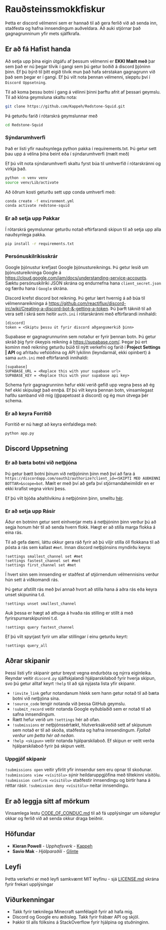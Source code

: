 
# Rauðsteinssmokkfiskur

Þetta er discord vélmenni sem er hannað til að gera ferlið við að senda inn, staðfesta og hafna innsendingum auðveldara. Að auki stjórnar það gagnagrunninum yfir mets sjálfkrafa.

## Er að fá Hafist handa

Að setja upp þína eigin útgáfu af þessum vélmenni er **EKKI Mælt með** þar sem það er nú þegar tilvik í gangi sem þú getur boðið á discord þjóninn þinn. Ef þú býrð til þitt eigið tilvik mun það hafa sérstakan gagnagrunn við það sem þegar er í gangi. Ef þú vilt nota þennan vélmenni, slepptu því í `Discord Uppsetning`.

Til að koma þessu botni í gang á vélinni þinni þarftu afrit af þessari geymslu. Til að klóna geymsluna skaltu nota:
```bash
git clone https://github.com/Kappeh/Redstone-Squid.git
```
Þá geturðu farið í rótarskrá geymslunnar með
```bash
cd Redstone-Squid
```

### Sýndarumhverfi

Það er listi yfir nauðsynlega python pakka í requirements.txt. Þú getur sett þau upp á vélina þína beint eða í sýndarumhverfi (mælt með)

Ef þú vilt nota sýndarumhverfi skaltu fyrst búa til umhverfið í rótarskránni og virkja það.
```bash
python -m venv venv
source venv/Lib/activate
```
Að öðrum kosti geturðu sett upp conda umhverfi með:
```bash
conda create -f environment.yml
conda activate redstone-squid
```

### Er að setja upp Pakkar

Í rótarskrá geymslunnar geturðu notað eftirfarandi skipun til að setja upp alla nauðsynlega pakka.
```bash
pip install -r requirements.txt
```

### Persónuskilríkisskrár

Google þjónustur krefjast Google þjónustureiknings. Þú getur lesið um þjónustureikninga Google á https://cloud.google.com/iam/docs/understanding-service-accounts. Sæktu persónuskilríki JSON skrána og endurnefna hana `client_secret.json` og færðu hana í `Google` skrána.

Discord krefst discord bot reikning. Þú getur lært hvernig á að búa til vélmennareikninga á https://github.com/reactiflux/discord-irc/wiki/Creating-a-discord-bot-&-getting-a-token. Þú þarft táknið til að vera sett í skrá sem heitir `auth.ini` í rótarskránni með eftirfarandi innihaldi:
```
[discord]
token = <Skiptu þessu út fyrir discord aðgangsmerkið þinn>
```

Supabase er gagnagrunnurinn sem notaður er fyrir þennan botn. Þú getur skráð þig fyrir ókeypis reikning á https://supabase.com/. Þegar þú ert kominn með reikning geturðu búið til nýtt verkefni og farið í **Project Settings | API** og afritaðu vefslóðina og API lykilinn (leyndarmál, ekki opinbert) á sama `auth.ini` með eftirfarandi innihaldi:
```
[supabase]
SUPABASE_URL = <Replace this with your supabase url>
SUPABASE_KEY = <Replace this with your supabase api key>
```
Schema fyrir gagnagrunninn hefur ekki verið gefið upp vegna þess að ég hef ekki skipulagt það ennþá. Ef þú vilt keyra þennan botn, vinsamlegast hafðu samband við mig (@papetoast á discord) og ég mun útvega þér schema.

### Er að keyra Forritið

Forritið er nú hægt að keyra einfaldlega með:
```
python app.py
```

## Discord Uppsetning

### Er að bæta botni við netþjóna
Þú getur bætt botni þínum við netþjóninn þinn með því að fara á `https://discordapp.com/oauth2/authorize?client_id=<SKIPTI MEÐ AUÐKENNI BOTTAR>&scope=bot`. Mælt er með því að gefa því stjórnandaheimildir en er ekki krafist vegna virkni þess.

Ef þú vilt bjóða aðaltilvikinu á netþjóninn þinn, smelltu [hér](https://discordapp.com/oauth2/authorize?client_id=528946065668308992&scope=bot&permissions=8).

### Er að setja upp Rásir

Áður en botninn getur sent einhverjar mets á netþjóninn þinn verður þú að segja honum hér til að senda hvern flokk. Hægt er að stilla marga flokka á eina rás.

Til að gefa dæmi, láttu okkur gera ráð fyrir að þú viljir stilla öll flokkana til að pósta á rás sem kallast `#met`. Innan discord netþjónsins myndirðu keyra:
```
!settings smallest_channel set #met
!settings fastest_channel set #met
!settings first_channel set #met
```
Í hvert sinn sem innsending er staðfest af stjórnendum vélmennisins verður hún sett á viðkomandi rás.

Þú getur afstillt rás með því annað hvort að stilla hana á aðra rás eða keyra unset skipunina t.d.
```
!settings unset smallest_channel
```
Auk þessa er hægt að athuga á hvaða rás stilling er stillt á með fyrirspurnarskipuninni t.d.
```
!settings query fastest_channel
```
Ef þú vilt spyrjast fyrir um allar stillingar í einu geturðu keyrt:
```
!settings query_all
```

## Aðrar skipanir

Þessi listi yfir skipanir getur breyst vegna endurbóta og nýrra eiginleika. Reyndar veitir `discord.py` sjálfskjalandi hjálparskilaboð fyrir hverja skipun, svo þú getur alltaf keyrt `!help` til að sjá nýjasta lista yfir skipanir.

* `!invite_link` gefur notandanum hlekk sem hann getur notað til að bæta botni við netþjóna sína.
* `!source_code` tengir notanda við þessa GitHub geymslu.
* `!submit_record` veitir notanda Google eyðublaðið sem er notað til að safna innsendingum.
* Rætt hefur verið um `!settings` hér að ofan.
* `!submissions` er netþjónssértækt, hlutverksákveðið sett af skipunum sem notað er til að skoða, staðfesta og hafna innsendingum. _Fjallað verður um þetta hér að neðan._
* `!help <skipun>` veitir notanda hjálparskilaboð. Ef skipun er veitt verða hjálparskilaboð fyrir þá skipun veitt.

### Uppgjöf skipanir

`!submissions open` veitir yfirlit yfir innsendur sem eru opnar til skoðunar.
`!submissions view <vísitölu>` sýnir heildaruppgjöfina með tiltekinni vísitölu.
`!submission confirm <vísitölu>` staðfestir innsendingu og birtir hana á réttar rásir.
`!submission deny <vísitölu>` neitar innsendingu.

## Er að leggja sitt af mörkum

Vinsamlega lestu [CODE_OF_CONDUC.md](https://github.com/Kappeh/Redstone-Squid/blob/master/CODE_OF_CONDUCT.md) til að fá upplýsingar um siðareglur okkar og ferlið við að senda okkur draga beiðnir.

## Höfundar

* **Kieran Powell** - *Upphafsverk* - [Kappeh](https://github.com/Kappeh)
* **Savio Mak** - *Hjálparaðili* - [Glinte](https://github.com/Glinte)

## Leyfi

Þetta verkefni er með leyfi samkvæmt MIT leyfinu - sjá [LICENSE.md](LICENSE.md) skrána fyrir frekari upplýsingar

## Viðurkenningar

- Takk fyrir tæknilega Minecraft samfélagið fyrir að hafa mig.
- Discord og Google eru æðisleg. Takk fyrir frábær API og skjöl.
- Þakkir til alls fólksins á StackOverflow fyrir hjálpina og stuðninginn.
